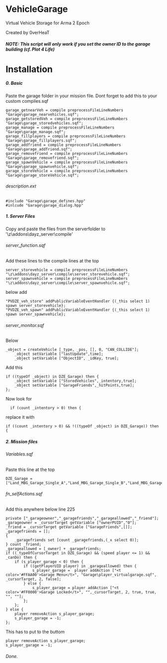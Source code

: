 VehicleGarage
=============

Virtual Vehicle Storage for Arma 2 Epoch 

Created by 0verHeaT

##### NOTE: This script will only work if you set the owner ID to the garage building (cf. Plot 4 Life)

Installation
=============
##### 0. Basic
Paste the garage folder in your mission file.
Dont forget to add this to your custom compiles.sqf
  
	garage_getnearVeh = compile preprocessFileLineNumbers "Garage\garage_nearvehicles.sqf";
	garage_getstoredVeh = compile preprocessFileLineNumbers "Garage\garage_storedvehicles.sqf";
	garage_manage = compile preprocessFileLineNumbers "Garage\garage_manage.sqf";
	garage_fillplayers = compile preprocessFileLineNumbers "Garage\garage_fillplayers.sqf";
	garage_addfriend = compile preprocessFileLineNumbers "Garage\garage_addfriend.sqf";
	garage_removefriend = compile preprocessFileLineNumbers "Garage\garage_removefriend.sqf";
	garage_spawnVehicle = compile preprocessFileLineNumbers "Garage\garage_spawnvehicle.sqf";
	garage_storeVehicle = compile preprocessFileLineNumbers "Garage\garage_storeVehicle.sqf";

###### description.ext
	
	#include "Garage\garage_defines.hpp"
	#inlcude "Garage\garage_dialog.hpp"
	

##### 1. Server Files
Copy and paste the files from the serverfolder to '\z\addons\dayz_server\compile\'
  
###### server_function.sqf
Add these lines to the compile lines at the top

	server_storevehicle = compile preprocessFileLineNumbers "\z\addons\dayz_server\compile\server_storevehicle.sqf";
	server_spawnvehicle = compile preprocessFileLineNumbers "\z\addons\dayz_server\compile\server_spawnvehicle.sqf";

below add

	"PVDZE_veh_store" addPublicVariableEventHandler {(_this select 1) spawn server_storevehicle};
	"PVDZE_veh_spawn" addPublicVariableEventHandler {(_this select 1) spawn server_spawnvehicle};

  	
###### server_monitor.sqf
Below

  	_object = createVehicle [_type, _pos, [], 0, "CAN_COLLIDE"];
    	_object setVariable ["lastUpdate",time];
    	_object setVariable ["ObjectID", _idKey, true];
    	
 Add this
 
   	if ((typeOf _object) in DZE_Garage) then {
		_object setVariable ["StoredVehicles",_intentory,true];
		_object setVariable ["GarageFriends",_hitPoints,true];
	};

Now look for 

	  if (count _intentory > 0) then {
	  
replace it with 

    if ((count _intentory > 0) && !((typeOf _object) in DZE_Garage)) then {


##### 2. Mission files
###### Variables.sqf
Paste this line at the top
  
	DZE_Garage = ["Land_MBG_Garage_Single_A","Land_MBG_Garage_Single_B","Land_MBG_Garage_Single_C","Land_MBG_Garage_Single_D"];
 
###### fn_selfActions.sqf
Add this anywhere below line 225
  
  	private ["_garageowner","_garagefriends","_garageallowed","_friend"];
  	_garageowner = _cursorTarget getVariable ["ownerPUID","0"];
  	_friend = _cursorTarget getVariable ["GarageFriends",[]];
  	_garagefriends = [];
  	{
  		_garagefriends set [count _garagefriends,(_x select 0)];
  	} count _friend;
  	_garageallowed = [_owner] + _garagefriends;
  	if ((_typeOfCursorTarget in DZE_Garage) && (speed player <= 1) && _canDo) then {
  		if (s_player_garage < 0) then {
	  		if ((getPlayerUID player) in _garageallowed) then {
	  			s_player_garage =  player addAction ["<t color='#FFAA00'>Garage Menu</t>", "Garage\player_virtualgarage.sqf", _cursorTarget, 2, false];
  			} else {
	  			s_player_garage = player addAction ["<t color='#FF0000'>Garage Locked</t>", "",_cursorTarget, 2, true, true, "", ""];	
	  		};
  		};
  	} else {
	  	player removeAction s_player_garage;
	  	s_player_garage = -1;		
  	};
  
This has to put to the buttom

  	player removeAction s_player_garage;
  	s_player_garage = -1;
  	
###### Done.
